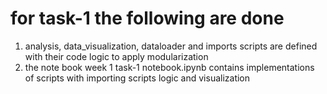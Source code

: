 # for task-1 the following are done
1. analysis, data_visualization, dataloader and imports scripts are defined with their code logic to apply modularization
2. the note book week 1 task-1 notebook.ipynb contains implementations of scripts with importing scripts logic and visualization
